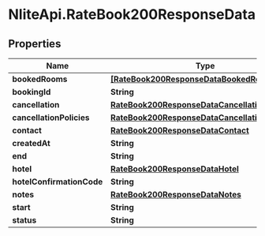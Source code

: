 # NliteApi.RateBook200ResponseData

## Properties

Name | Type | Description | Notes
------------ | ------------- | ------------- | -------------
**bookedRooms** | [**[RateBook200ResponseDataBookedRoomsInner]**](RateBook200ResponseDataBookedRoomsInner.md) |  | [optional] 
**bookingId** | **String** |  | [optional] 
**cancellation** | [**RateBook200ResponseDataCancellation**](RateBook200ResponseDataCancellation.md) |  | [optional] 
**cancellationPolicies** | [**RateBook200ResponseDataCancellationPolicies**](RateBook200ResponseDataCancellationPolicies.md) |  | [optional] 
**contact** | [**RateBook200ResponseDataContact**](RateBook200ResponseDataContact.md) |  | [optional] 
**createdAt** | **String** |  | [optional] 
**end** | **String** |  | [optional] 
**hotel** | [**RateBook200ResponseDataHotel**](RateBook200ResponseDataHotel.md) |  | [optional] 
**hotelConfirmationCode** | **String** |  | [optional] 
**notes** | [**RateBook200ResponseDataNotes**](RateBook200ResponseDataNotes.md) |  | [optional] 
**start** | **String** |  | [optional] 
**status** | **String** |  | [optional] 


